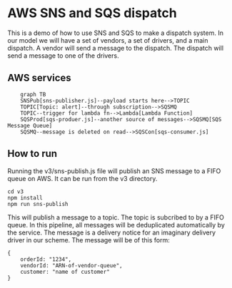 # AWS SNS and SQS dispatch

This is a demo of how to use SNS and SQS to make a dispatch system. In our model we will have a set of vendors, a set of drivers, and a main dispatch. A vendor will send a message to the dispatch. The dispatch will send a message to one of the drivers. 

## AWS services


```mermaid
    graph TB
    SNSPub[sns-publisher.js]--payload starts here-->TOPIC
    TOPIC[Topic: alert]--through subscription-->SQSMQ
    TOPIC--trigger for lambda fn-->Lambda[Lambda Function]
    SQSProd[sqs-produer.js]--another source of messages-->SQSMQ[SQS Message Queue]
    SQSMQ--message is deleted on read-->SQSCon[sqs-consumer.js]

```


## How to run

Running the v3/sns-publish.js file will publish an SNS message to a FIFO queue on AWS. It can be run from the v3 directory.

    cd v3
    npm install
    npm run sns-publish

This will publish a message to a topic. The topic is subcribed to by a FIFO queue. In this pipeline, all messages will be deduplicated automatically by the service. The message is a delivery notice for an imaginary delivery driver in our scheme. The message will be of this form:

    {
        orderId: "1234",
        vendorId: "ARN-of-vendor-queue",
        customer: "name of customer"
    }
